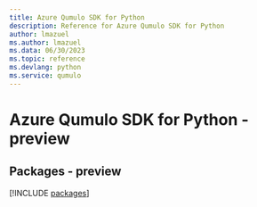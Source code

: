 ```yaml
---
title: Azure Qumulo SDK for Python
description: Reference for Azure Qumulo SDK for Python
author: lmazuel
ms.author: lmazuel
ms.data: 06/30/2023
ms.topic: reference
ms.devlang: python
ms.service: qumulo
---
```

# Azure Qumulo SDK for Python - preview
## Packages - preview
[!INCLUDE [packages](qumulo-index.md)]